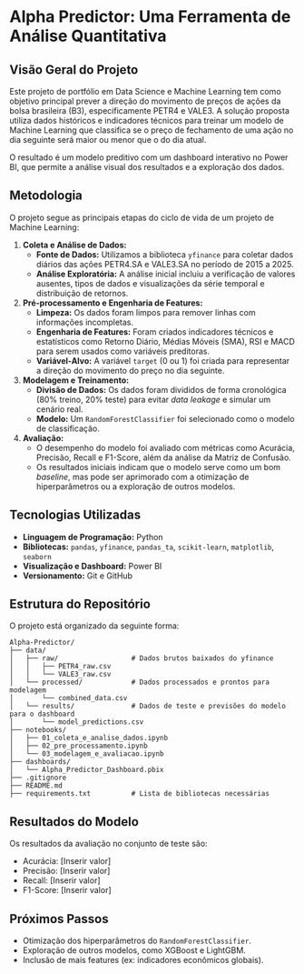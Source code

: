 # Alpha Predictor: Uma Ferramenta de Análise Quantitativa

## Visão Geral do Projeto

Este projeto de portfólio em Data Science e Machine Learning tem como objetivo principal prever a direção do movimento de preços de ações da bolsa brasileira (B3), especificamente PETR4 e VALE3. A solução proposta utiliza dados históricos e indicadores técnicos para treinar um modelo de Machine Learning que classifica se o preço de fechamento de uma ação no dia seguinte será maior ou menor que o do dia atual.

O resultado é um modelo preditivo com um dashboard interativo no Power BI, que permite a análise visual dos resultados e a exploração dos dados.

## Metodologia

O projeto segue as principais etapas do ciclo de vida de um projeto de Machine Learning:

1.  **Coleta e Análise de Dados:**
    * **Fonte de Dados:** Utilizamos a biblioteca `yfinance` para coletar dados diários das ações PETR4.SA e VALE3.SA no período de 2015 a 2025.
    * **Análise Exploratória:** A análise inicial incluiu a verificação de valores ausentes, tipos de dados e visualizações da série temporal e distribuição de retornos.
2.  **Pré-processamento e Engenharia de Features:**
    * **Limpeza:** Os dados foram limpos para remover linhas com informações incompletas.
    * **Engenharia de Features:** Foram criados indicadores técnicos e estatísticos como Retorno Diário, Médias Móveis (SMA), RSI e MACD para serem usados como variáveis preditoras.
    * **Variável-Alvo:** A variável `target` (0 ou 1) foi criada para representar a direção do movimento do preço no dia seguinte.
3.  **Modelagem e Treinamento:**
    * **Divisão de Dados:** Os dados foram divididos de forma cronológica (80% treino, 20% teste) para evitar *data leakage* e simular um cenário real.
    * **Modelo:** Um `RandomForestClassifier` foi selecionado como o modelo de classificação.
4.  **Avaliação:**
    * O desempenho do modelo foi avaliado com métricas como Acurácia, Precisão, Recall e F1-Score, além da análise da Matriz de Confusão.
    * Os resultados iniciais indicam que o modelo serve como um bom *baseline*, mas pode ser aprimorado com a otimização de hiperparâmetros ou a exploração de outros modelos.

## Tecnologias Utilizadas

* **Linguagem de Programação:** Python
* **Bibliotecas:** `pandas`, `yfinance`, `pandas_ta`, `scikit-learn`, `matplotlib`, `seaborn`
* **Visualização e Dashboard:** Power BI
* **Versionamento:** Git e GitHub

## Estrutura do Repositório

O projeto está organizado da seguinte forma:

```
Alpha-Predictor/
├── data/
│   ├── raw/                  # Dados brutos baixados do yfinance
│   │   ├── PETR4_raw.csv
│   │   └── VALE3_raw.csv
│   └── processed/            # Dados processados e prontos para modelagem
│       └── combined_data.csv
│   └── results/              # Dados de teste e previsões do modelo para o dashboard
│       └── model_predictions.csv
├── notebooks/
│   ├── 01_coleta_e_analise_dados.ipynb
│   ├── 02_pre_processamento.ipynb
│   └── 03_modelagem_e_avaliacao.ipynb
├── dashboards/
│   └── Alpha_Predictor_Dashboard.pbix
├── .gitignore
├── README.md
├── requirements.txt          # Lista de bibliotecas necessárias
```

## Resultados do Modelo

Os resultados da avaliação no conjunto de teste são:
* Acurácia: [Inserir valor]
* Precisão: [Inserir valor]
* Recall: [Inserir valor]
* F1-Score: [Inserir valor]

## Próximos Passos

* Otimização dos hiperparâmetros do `RandomForestClassifier`.
* Exploração de outros modelos, como XGBoost e LightGBM.
* Inclusão de mais features (ex: indicadores econômicos globais).